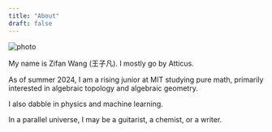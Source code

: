 ```yaml
---
title: "About"
draft: false
---
```


![photo](/website/images/bad.jpeg)

My name is Zifan Wang (王子凡). I mostly go by Atticus.

As of summer 2024, I am a rising junior at MIT studying pure math, primarily interested in algebraic topology and algebraic geometry. 

I also dabble in physics and machine learning.

In a parallel universe, I may be a guitarist, a chemist, or a writer.